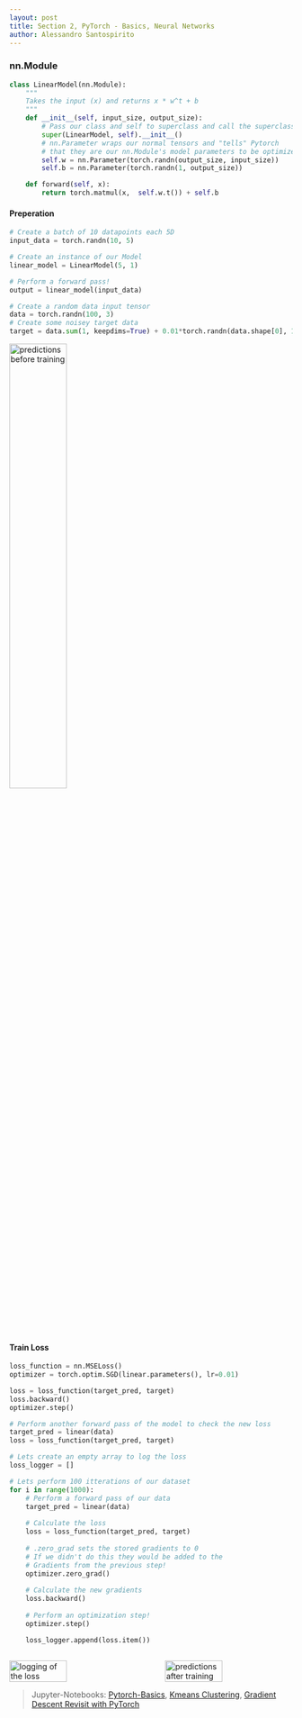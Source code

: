 ```yaml
---
layout: post
title: Section 2, PyTorch - Basics, Neural Networks
author: Alessandro Santospirito
---
```


<!-- <div style="display: flex; align-items: center; justify-content: space-between;">
  <h2 id="pytorch--basics">PyTorch - Basics</h2>
  <div class='toggle' id='switch'>
    <div class='toggle-text-off'>Markdown</div>
    <div class='glow-comp'></div>
    <div class='toggle-button'></div>
    <div class='toggle-text-on'>Streamlit</div>
  </div>
</div>

<div id="root">
    <iframe id="iframeContent" src="http://localhost:4000/public/html/pytorch-basics.html" style="height: 1000px; width: 100%; display: none; border: none;"></iframe>
</div> -->

<div id="markdownContent" markdown="1">

### nn.Module
```python
class LinearModel(nn.Module):
    """
    Takes the input (x) and returns x * w^t + b
    """
    def __init__(self, input_size, output_size):
        # Pass our class and self to superclass and call the superclass's init function
        super(LinearModel, self).__init__() 
        # nn.Parameter wraps our normal tensors and "tells" Pytorch
        # that they are our nn.Module's model parameters to be optimized 
        self.w = nn.Parameter(torch.randn(output_size, input_size))
        self.b = nn.Parameter(torch.randn(1, output_size))

    def forward(self, x):
        return torch.matmul(x,  self.w.t()) + self.b
```
#### Preperation
```python
# Create a batch of 10 datapoints each 5D
input_data = torch.randn(10, 5)

# Create an instance of our Model
linear_model = LinearModel(5, 1)

# Perform a forward pass!
output = linear_model(input_data)

# Create a random data input tensor
data = torch.randn(100, 3)
# Create some noisey target data
target = data.sum(1, keepdims=True) + 0.01*torch.randn(data.shape[0], 1)
```

<img src="{{ site.url }}/images/2_pytorch-basics/predictions-before-training.png" alt="predictions before training" style="width: 45%;"/>

#### Train Loss
```python
loss_function = nn.MSELoss()
optimizer = torch.optim.SGD(linear.parameters(), lr=0.01)

loss = loss_function(target_pred, target)
loss.backward()
optimizer.step()

# Perform another forward pass of the model to check the new loss
target_pred = linear(data)
loss = loss_function(target_pred, target)

# Lets create an empty array to log the loss
loss_logger = []

# Lets perform 100 itterations of our dataset
for i in range(1000):
    # Perform a forward pass of our data
    target_pred = linear(data)
    
    # Calculate the loss
    loss = loss_function(target_pred, target)
    
    # .zero_grad sets the stored gradients to 0
    # If we didn't do this they would be added to the 
    # Gradients from the previous step!
    optimizer.zero_grad()
    
    # Calculate the new gradients
    loss.backward()
    
    # Perform an optimization step!
    optimizer.step()

    loss_logger.append(loss.item())
    
```
<div style="display: flex; justify-content: space-between;">
    <img src="{{ site.url }}/images/2_pytorch-basics/loss-logger.png" alt="logging of the loss" style="width: 45%;"/>
    <img src="{{ site.url }}/images/2_pytorch-basics/predictions-after-training.png" alt="predictions after training" style="width: 45%;"/>
</div>

> Jupyter-Notebooks: [Pytorch-Basics](http://localhost:8888/notebooks/pytorch-tutorial/section2_pytorch_basics/notebooks/Tutorial1_Pytorch_Basics.ipynb), [Kmeans Clustering](http://localhost:8888/notebooks/pytorch-tutorial/section2_pytorch_basics/notebooks/Pytorch1_KMeans.ipynb), [Gradient Descent Revisit with PyTorch](http://localhost:8888/notebooks/pytorch-tutorial/section2_pytorch_basics/notebooks/Pytorch2_Linear_Logistic_Regression_For_Classification.ipynb)
</div>

<script>
  document.addEventListener('DOMContentLoaded', function() {
    const toggle = document.querySelector('.toggle');
    toggle.addEventListener('click', function(e) {
      e.preventDefault();
      this.classList.toggle('toggle-on');
      updateToggleState(this);
    });
  
    function updateToggleState(toggleElement) {
      const isOn = toggleElement.classList.contains('toggle-on');
  
      var iframeContent = document.getElementById('iframeContent');
      var markdownContent = document.getElementById('markdownContent');
      if (isOn) {
        iframeContent.style.display = 'block';
        markdownContent.style.display = 'none';
      } else {
        iframeContent.style.display = 'none';
        markdownContent.style.display = 'block';
      }
    }
  });
</script>